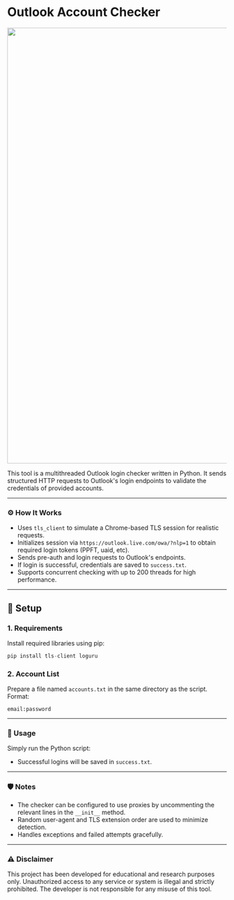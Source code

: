 # Outlook Account Checker

<img src="https://i.imgur.com/mBpk4e0.png" width="1000px">

This tool is a multithreaded Outlook login checker written in Python. It sends structured HTTP requests to Outlook's login endpoints to validate the credentials of provided accounts.

---

### ⚙️ How It Works

- Uses `tls_client` to simulate a Chrome-based TLS session for realistic requests.
- Initializes session via `https://outlook.live.com/owa/?nlp=1` to obtain required login tokens (PPFT, uaid, etc).
- Sends pre-auth and login requests to Outlook's endpoints.
- If login is successful, credentials are saved to `success.txt`.
- Supports concurrent checking with up to 200 threads for high performance.

---

## 📁 Setup

### 1. Requirements

Install required libraries using pip:
```python
pip install tls-client loguru
```

### 2. Account List

Prepare a file named `accounts.txt` in the same directory as the script. Format:
```
email:password
```

---

### 🚀 Usage

Simply run the Python script:
- Successful logins will be saved in `success.txt`.

---

### 🛡️ Notes

- The checker can be configured to use proxies by uncommenting the relevant lines in the `__init__` method.
- Random user-agent and TLS extension order are used to minimize detection.
- Handles exceptions and failed attempts gracefully.

---

### ⚠️ Disclaimer  

This project has been developed for educational and research purposes only. Unauthorized access to any service or system is illegal and strictly prohibited. The developer is not responsible for any misuse of this tool.
